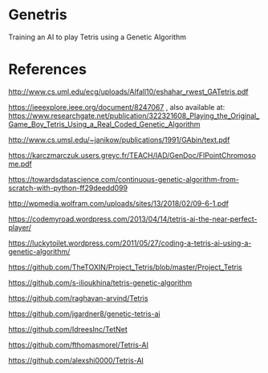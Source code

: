 # Genetris
Training an AI to play Tetris using a Genetic Algorithm 


# References

http://www.cs.uml.edu/ecg/uploads/AIfall10/eshahar_rwest_GATetris.pdf

https://ieeexplore.ieee.org/document/8247067
 , also available at: https://www.researchgate.net/publication/322321608_Playing_the_Original_Game_Boy_Tetris_Using_a_Real_Coded_Genetic_Algorithm
 
http://www.cs.umsl.edu/~janikow/publications/1991/GAbin/text.pdf

https://karczmarczuk.users.greyc.fr/TEACH/IAD/GenDoc/FlPointChromosome.pdf

https://towardsdatascience.com/continuous-genetic-algorithm-from-scratch-with-python-ff29deedd099

http://wpmedia.wolfram.com/uploads/sites/13/2018/02/09-6-1.pdf

https://codemyroad.wordpress.com/2013/04/14/tetris-ai-the-near-perfect-player/

https://luckytoilet.wordpress.com/2011/05/27/coding-a-tetris-ai-using-a-genetic-algorithm/

https://github.com/TheTOXIN/Project_Tetris/blob/master/Project_Tetris

https://github.com/s-ilioukhina/tetris-genetic-algorithm

https://github.com/raghavan-arvind/Tetris

https://github.com/jgardner8/genetic-tetris-ai

https://github.com/IdreesInc/TetNet

https://github.com/fthomasmorel/Tetris-AI

https://github.com/alexshi0000/Tetris-AI













